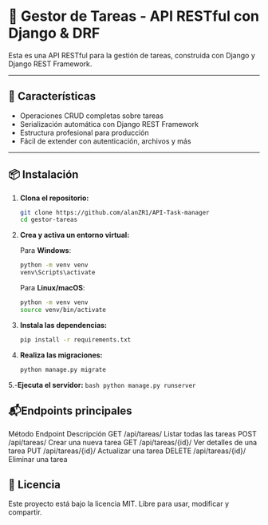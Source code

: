 # 🧠 Gestor de Tareas - API RESTful con Django & DRF

Esta es una API RESTful para la gestión de tareas, construida con Django y Django REST Framework.

---

## 🚀 Características

- Operaciones CRUD completas sobre tareas
- Serialización automática con Django REST Framework
- Estructura profesional para producción
- Fácil de extender con autenticación, archivos y más

---

## 📦 Instalación

1. **Clona el repositorio:**
   
   ```bash
   git clone https://github.com/alanZR1/API-Task-manager
   cd gestor-tareas
   ```

2. **Crea y activa un entorno virtual:**

   Para **Windows**:
   ```bash
   python -m venv venv
   venv\Scripts\activate
   ```

   Para **Linux/macOS**:
   ```bash
   python -m venv venv
   source venv/bin/activate
   ```

3. **Instala las dependencias:**
   ```bash
   pip install -r requirements.txt
   ```

4. **Realiza las migraciones:**
   ```bash
   python manage.py migrate
   ```

5.-**Ejecuta el servidor:**
    ```bash
    python manage.py runserver
    ```

## 📬Endpoints principales
Método	Endpoint	Descripción
GET	/api/tareas/	Listar todas las tareas
POST	/api/tareas/	Crear una nueva tarea
GET	/api/tareas/{id}/	Ver detalles de una tarea
PUT	/api/tareas/{id}/	Actualizar una tarea
DELETE	/api/tareas/{id}/	Eliminar una tarea


## 📄 Licencia
Este proyecto está bajo la licencia MIT. Libre para usar, modificar y compartir.
